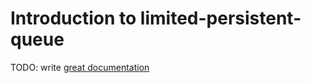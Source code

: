 # Introduction to limited-persistent-queue

TODO: write [great documentation](http://jacobian.org/writing/what-to-write/)

